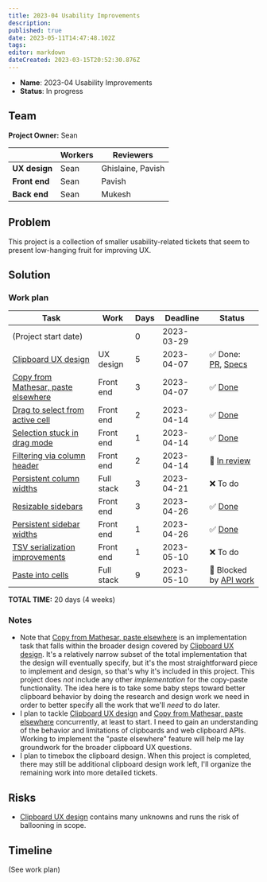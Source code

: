 ```yaml
---
title: 2023-04 Usability Improvements
description: 
published: true
date: 2023-05-11T14:47:48.102Z
tags: 
editor: markdown
dateCreated: 2023-03-15T20:52:30.876Z
---
```


- **Name**: 2023-04 Usability Improvements
- **Status**: In progress

## Team

**Project Owner:**  Sean 

|               | Workers | Reviewers         |
| --            | --      | --                |
| **UX design** | Sean    | Ghislaine, Pavish |
| **Front end** | Sean    | Pavish            |
| **Back end**  | Sean    | Mukesh            |

## Problem

This project is a collection of smaller usability-related tickets that seem to present low-hanging fruit for improving UX.

## Solution

### Work plan

| Task                                        | Work       | Days | Deadline   | Status |
| --                                          | --         | --   | --         | --     |
| (Project start date)                        |            | 0    | 2023-03-29 |    |
| [Clipboard UX design][2377]                 | UX design  | 5    | 2023-04-07 | ✅ Done: [PR][w-90], [Specs][spec] |
| [Copy from Mathesar, paste elsewhere][1688] | Front end  | 3    | 2023-04-07 | ✅ [Done][2773] |
| [Drag to select from active cell][1885]     | Front end  | 2    | 2023-04-14 | ✅ [Done][2792] |
| [Selection stuck in drag mode][1917]        | Front end  | 1    | 2023-04-14 | ✅ [Done][1917-done] |
| [Filtering via column header][2232]         | Front end  | 2    | 2023-04-14 | 🔬 [In review][2782] |
| [Persistent column widths][1421]            | Full stack | 3    | 2023-04-21 | ❌ To do |
| [Resizable sidebars][2362]                  | Front end  | 3    | 2023-04-26 | ✅ [Done][2808] |
| [Persistent sidebar widths][2387]           | Front end  | 1    | 2023-04-26 | ✅ [Done][2808] |
| [TSV serialization improvements][2811]      | Front end  | 1    | 2023-05-10 | ❌ To do |
| [Paste into cells][2812]                    | Full stack | 9    | 2023-05-10 | 🛑 Blocked by [API work][2844] |

**TOTAL TIME:**  20 days (4 weeks)

### Notes

- Note that [Copy from Mathesar, paste elsewhere][1688] is an implementation task that falls within the broader design covered by [Clipboard UX design][2377]. It's a relatively narrow subset of the total implementation that the design will eventually specify, but it's the most straightforward piece to implement and design, so that's why it's included in this project. This project does _not_ include any other _implementation_ for the copy-paste functionality. The idea here is to take some baby steps toward better clipboard behavior by doing the research and design work we need in order to better specify all the work that we'll _need_ to do later.
- I plan to tackle [Clipboard UX design][2377] and [Copy from Mathesar, paste elsewhere][1688] concurrently, at least to start. I need to gain an understanding of the behavior and limitations of clipboards and web clipboard APIs. Working to implement the "paste elsewhere" feature will help me lay groundwork for the broader clipboard UX questions.
- I plan to timebox the clipboard design. When this project is completed, there may still be additional clipboard design work left, I'll organize the remaining work into more detailed tickets.

## Risks

- [Clipboard UX design][2377] contains many unknowns and runs the risk of ballooning in scope.

## Timeline

(See work plan)

[1421]: https://github.com/centerofci/mathesar/issues/1421
[1688]: https://github.com/centerofci/mathesar/issues/1688
[1885]: https://github.com/centerofci/mathesar/issues/1885
[1917-done]: https://github.com/centerofci/mathesar/issues/1917#issuecomment-1505572348
[1917]: https://github.com/centerofci/mathesar/issues/1917
[2232]: https://github.com/centerofci/mathesar/issues/2232
[2362]: https://github.com/centerofci/mathesar/issues/2362
[2377]: https://github.com/centerofci/mathesar/issues/2377
[2387]: https://github.com/centerofci/mathesar/issues/2387
[2773]: https://github.com/centerofci/mathesar/pull/2773
[2782]: https://github.com/centerofci/mathesar/pull/2782
[2792]: https://github.com/centerofci/mathesar/pull/2792
[2808]: https://github.com/centerofci/mathesar/pull/2808
[2811]: https://github.com/centerofci/mathesar/issues/2811
[2812]: https://github.com/centerofci/mathesar/issues/2812
[spec]: https://wiki.mathesar.org/en/design/specs/clipboard-interactions
[w-90]: https://github.com/centerofci/mathesar-wiki/pull/90
[2844]: https://github.com/centerofci/mathesar/issues/2844

